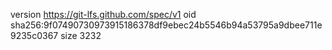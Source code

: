 version https://git-lfs.github.com/spec/v1
oid sha256:9f07490730973915186378df9ebec24b5546b94a53795a9dbee711e9235c0367
size 3232
